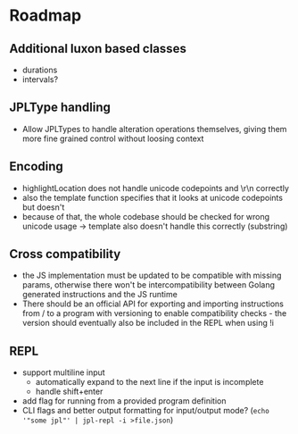 # Roadmap

## Additional luxon based classes

- durations
- intervals?

## JPLType handling

- Allow JPLTypes to handle alteration operations themselves,
  giving them more fine grained control without loosing context

## Encoding

- highlightLocation does not handle unicode codepoints and \r\n correctly
- also the template function specifies that it looks at unicode codepoints but doesn't
- because of that, the whole codebase should be checked for wrong unicode usage
  -> template also doesn't handle this correctly (substring)

## Cross compatibility

- the JS implementation must be updated to be compatible with missing params, otherwise there won't be intercompatibility between Golang generated instructions and the JS runtime
- There should be an official API for exporting and importing instructions from / to a program with versioning to enable compatibility checks - the version should eventually also be included in the REPL when using !i

## REPL

- support multiline input
  - automatically expand to the next line if the input is incomplete
  - handle shift+enter
- add flag for running from a provided program definition
- CLI flags and better output formatting for input/output mode? (`echo '"some jpl"' | jpl-repl -i >file.json`)
